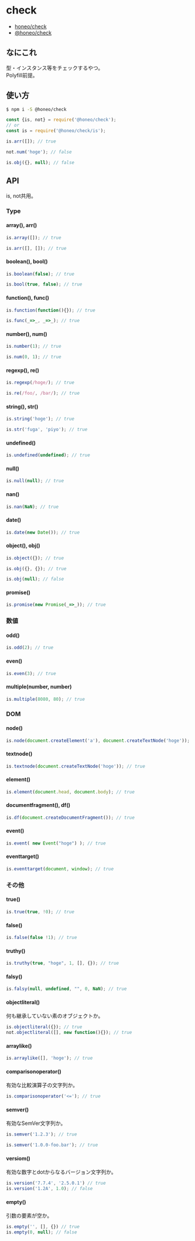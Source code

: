 # check
* [honeo/check](https://github.com/honeo/check)
* [@honeo/check](https://www.npmjs.com/package/@honeo/check)

## なにこれ
型・インスタンス等をチェックするやつ。  
Polyfill前提。

## 使い方
```sh
$ npm i -S @honeo/check
```
```js
const {is, not} = require('@honeo/check');
// or
const is = require('@honeo/check/is');

is.arr([]); // true

not.num('hoge'); // false

is.obj({}, null); // false
```

## API
is, not共用。

### Type

#### array(), arr()
```js
is.array([]); // true

is.arr([], []); // true
```

#### boolean(), bool()
```js
is.boolean(false); // true

is.bool(true, false); // true
```

#### function(), func()
```js
is.function(function(){}); // true

is.func(_=>_, _=>_); // true
```

#### number(), num()
```js
is.number(1); // true

is.num(0, 1); // true
```

#### regexp(), re()
```js
is.regexp(/hoge/); // true

is.re(/foo/, /bar/); // true
```

#### string(), str()
```js
is.string('hoge'); // true

is.str('fuga', 'piyo'); // true
```

#### undefined()
```js
is.undefined(undefined); // true
```

#### null()
```js
is.null(null); // true
```

#### nan()
```js
is.nan(NaN); // true
```

#### date()
```js
is.date(new Date()); // true
```

#### object(), obj()
```js
is.object({}); // true

is.obj({}, {}); // true

is.obj(null); // false
```

#### promise()
```js
is.promise(new Promise(_=>_)); // true
```

### 数値

#### odd()
```js
is.odd(2); // true
```

#### even()
```js
is.even(3); // true
```

#### multiple(number, number)
```js
is.multiple(8080, 80); // true
```

### DOM

#### node()
```js
is.node(document.createElement('a'), document.createTextNode('hoge')); // true
```

#### textnode()
```js
is.textnode(document.createTextNode('hoge')); // true
```

#### element()
```js
is.element(document.head, document.body); // true
```

#### documentfragment(), df()
```js
is.df(document.createDocumentFragment()); // true
```


#### event()
```js
is.event( new Event("hoge") ); // true
```

#### eventtarget()
```js
is.eventtarget(document, window); // true
```

### その他

#### true()
```js
is.true(true, !0); // true
```

#### false()
```js
is.false(false !1); // true
```

#### truthy()
```js
is.truthy(true, "hoge", 1, [], {}); // true
```

#### falsy()
```js
is.falsy(null, undefined, "", 0, NaN); // true
```

#### objectliteral()
何も継承していない素のオブジェクトか。
```js
is.objectliteral({}); // true
not.objectliteral([], new function(){}); // true
```

#### arraylike()
```js
is.arraylike([], 'hoge'); // true
```

#### comparisonoperator()
有効な比較演算子の文字列か。
```js
is.comparisonoperator('<='); // true
```

#### semver()
有効なSemVer文字列か。
```js
is.semver('1.2.3'); // true

is.semver('1.0.0-foo.bar'); // true
```

#### versiom()
有効な数字とdotからなるバージョン文字列か。
```js
is.version('7.7.4', '2.5.0.1') // true
is.version('1.2A', 1.0); // false
```

#### empty()
引数の要素が空か。
```js
is.empty('', [], {}) // true
is.empty(0, null); // false
```

